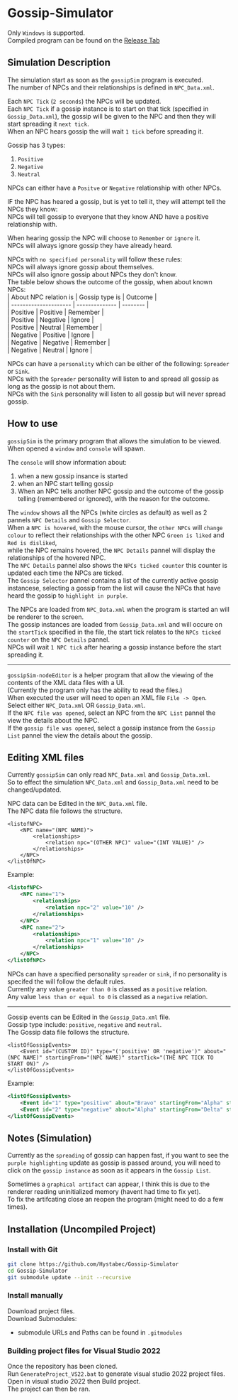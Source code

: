 # Gossip-Simulator

Only `Windows` is supported.  
Compiled program can be found on the [Release Tab](https://github.com/Hystabec/Gossip-Simulator/releases)  

## Simulation Description
The simulation start as soon as the `gossipSim` program is executed.  
The number of NPCs and their relationships is defined in `NPC_Data.xml`.  

Each `NPC Tick` (`2 seconds`) the NPCs will be updated.  
Each `NPC Tick` if a gossip instance is to start on that tick (specified in `Gossip_Data.xml`), the gossip will be given to the NPC and then they will start spreading it `next tick`.  
When an NPC hears gossip the will wait `1 tick` before spreading it.  

Gossip has 3 types:  
1. `Positive`
2. `Negative`
3. `Neutral`

NPCs can either have a `Positve` or `Negative` relationship with other NPCs.  

IF the NPC has heared a gossip, but is yet to tell it, they will attempt tell the NPCs they know:  
NPCs will tell gossip to everyone that they know AND have a positive relationship with.  

When hearing gossip the NPC will choose to `Remember` or `ignore` it.  
NPCs will always ignore gossip they have already heard.  

NPCs with `no specified personality` will follow these rules:  
NPCs will always ignore gossip about themselves.  
NPCs will also ignore gossip about NPCs they don't know.  
The table below shows the outcome of the gossip, when about known NPCs:  
| About NPC relation is | Gossip type is | Outcome  |  
| --------------------- | -------------- | -------- |  
| Positive              | Positive       | Remember |  
| Positive              | Negative       | Ignore   |  
| Positive              | Neutral        | Remember |  
| Negative              | Positive       | Ignore   |  
| Negative              | Negative       | Remember |  
| Negative              | Neutral        | Ignore   |  

NPCs can have a `personality` which can be either of the following: `Spreader` or `Sink`.  
NPCs with the `Spreader` personality will listen to and spread all gossip as long as the gossip is not about them.  
NPCs with the `Sink` personality will listen to all gossip but will never spread gossip.  


## How to use
`gossipSim` is the primary program that allows the simulation to be viewed.  
When opened a `window` and `console` will spawn.  

The `console` will show information about: 
1. when a new gossip insance is started
2. when an NPC start telling gossip
3. When an NPC tells another NPC gossip and the outcome of the gossip telling (remembered or ignored), with the reason for the outcome.  

The `window` shows all the NPCs (white circles as default) as well as 2 pannels `NPC Details` and `Gossip Selector`.  
When a `NPC is hovered`, with the mouse cursor, the `other NPCs` will `change colour` to reflect their relationships with the other NPC `Green is liked` and `Red is disliked`,  
while the NPC remains hovered, the `NPC Details` pannel will display the relationships of the hovered NPC.  
The `NPC Details` pannel also shows the `NPCs ticked counter` this counter is updated each time the NPCs are ticked.  
The `Gossip Selector` pannel contains a list of the currently active gossip instancese, selecting a gossip from the list will cause the NPCs that have heard the gossip to `highlight in purple`.  

The NPCs are loaded from `NPC_Data.xml` when the program is started an will be renderer to the screen.  
The gossip instances are loaded from `Gossip_Data.xml` and will occure on the `startTick` specified in the file, the start tick relates to the `NPCs ticked counter` on the `NPC Details` pannel.  
NPCs will wait `1 NPC tick` after hearing a gossip instance before the start spreading it.  

-----

`gossipSim-nodeEditor` is a helper program that allow the viewing of the contents of the XML data files with a UI.  
(Currently the program only has the ability to read the files.)  
When executed the user will need to open an XML file `File -> Open`.  
Select either `NPC_Data.xml` OR `Gossip_Data.xml`.  
If the `NPC file was opened`, select an NPC from the `NPC List` pannel the view the details about the NPC.  
If the `gossip file was opened`, select a gossip instance from the `Gossip List` pannel the view the details about the gossip.  


## Editing XML files
Currently `gossipSim` can only read `NPC_Data.xml` and `Gossip_Data.xml`.  
So to effect the simulation `NPC_Data.xml` and `Gossip_Data.xml` need to be changed/updated.  

NPC data can be Edited in the `NPC_Data.xml` file.  
The NPC data file follows the structure.  
```
<listofNPC>
    <NPC name="(NPC NAME)">
        <relationships>
            <relation npc="(OTHER NPC)" value="(INT VALUE)" />
        </relationships>
    </NPC>
</listOfNPC>
```
Example:  
```xml
<listofNPC>
    <NPC name="1">
        <relationships>
            <relation npc="2" value="10" />
        </relationships>
    </NPC>
    <NPC name="2">
        <relationships>
            <relation npc="1" value="10" />
        </relationships>
    </NPC>
</listOfNPC>
```
NPCs can have a specified personality `spreader` or `sink`, if no personality is specifed the will follow the default rules.  
Currently any value `greater than 0` is classed as a `positive` relation.  
Any value `less than or equal to 0` is classed as a `negative` relation.  

---

Gossip events can be Edited in the `Gossip_Data.xml` file.  
Gossip type include: `positive`, `negative` and `neutral`.  
The Gossip data file follows the structure.  
```
<listOfGossipEvents>
	<Event id="(CUSTOM ID)" type="('positive' OR 'negative')" about="(NPC NAME)" startingFrom="(NPC NAME)" startTick="(THE NPC TICK TO START ON)" />
</listOfGossipEvents>
```
Example:  
```xml
<listOfGossipEvents>
	<Event id="1" type="positive" about="Bravo" startingFrom="Alpha" startTick="0" />
	<Event id="2" type="negative" about="Alpha" startingFrom="Delta" startTick="10" />
</listOfGossipEvents>
```

## Notes (Simulation)
Currently as the `spreading` of gossip can happen fast, if you want to see the `purple highlighting` update as gossip is passed around, you will need to click on the `gossip instance` as soon as it appears in the `Gossip List`.  

Sometimes a `graphical artifact` can appear, I think this is due to the renderer reading uninitialized memory (havent had time to fix yet).  
To fix the artifcating close an reopen the program (might need to do a few times).  


## Installation (Uncompiled Project)

### Install with Git
```bash
git clone https://github.com/Hystabec/Gossip-Simulator
cd Gossip-Simulator
git submodule update --init --recursive
```

### Install manually
Download project files.  
Download Submodules:
- submodule URLs and Paths can be found in `.gitmodules`

### Building project files for Visual Studio 2022
Once the repository has been cloned.  
Run `GenerateProject_VS22.bat` to generate visual studio 2022 project files.  
Open in visual studio 2022 then Build project.  
The project can then be ran.